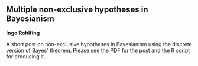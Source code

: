 ## Multiple non-exclusive hypotheses in Bayesianism  
**Ingo Rohlfing**

A short post on non-exclusive hypotheses in Bayesianism using
the discrete version of Bayes' theorem. 
Please see [the PDF](Bayes_hypotheses.pdf) for the post and
[the R script](Bayes_hypotheses.R) for producing it.